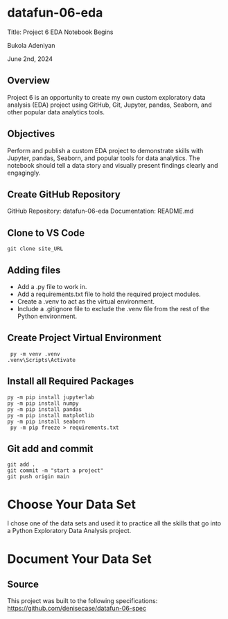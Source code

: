 # datafun-06-eda

Title: Project 6 EDA Notebook Begins
	
Bukola Adeniyan
 
June 2nd, 2024

## Overview
Project 6 is an opportunity to create my own custom exploratory data analysis (EDA) project using GitHub, 
Git, Jupyter, pandas, Seaborn, and other popular data analytics tools.

## Objectives
Perform and publish a custom EDA project to demonstrate skills with Jupyter, pandas, Seaborn, and popular tools for data analytics. 
The notebook should tell a data story and visually present findings clearly and engagingly.

## Create GitHub Repository
GitHub Repository: datafun-06-eda
Documentation: README.md

## Clone to VS Code 
```
git clone site_URL
```
## Adding files 
- Add a .py file to work in.
- Add a requirements.txt file to hold the required project modules.
- Create a .venv to act as the virtual environment.
- Include a .gitignore file to exclude the .venv file from the rest of the Python environment.

## Create Project Virtual Environment
```
 py -m venv .venv
.venv\Scripts\Activate
```

## Install all Required Packages
```
py -m pip install jupyterlab
py -m pip install numpy
py -m pip install pandas
py -m pip install matplotlib
py -m pip install seaborn
 py -m pip freeze > requirements.txt
```

## Git add and commit
```
git add .
git commit -m "start a project"
git push origin main
```

# Choose Your Data Set
I chose one of the data sets and used it to practice all the skills that go into a Python Exploratory Data Analysis project.

# Document Your Data Set


## Source
This project was built to the following specifications: https://github.com/denisecase/datafun-06-spec







